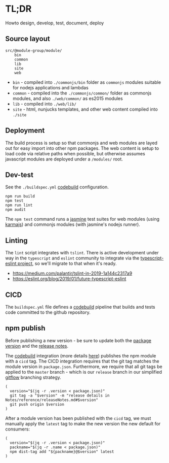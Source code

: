 # TL;DR

Howto design, develop, test, document, deploy

## Source layout

```
src/@module-group/module/
    bin
    common
    lib
    site
    web
```

* `bin` - compiled into `./commonjs/bin` folder as `commonjs` modules suitable for nodejs applications and lambdas
* `common` - compiled into the `./commonjs/common/` folder as commonjs modules, and also `./web/common/` as es2015 modules
* `lib` - compiled into `./web/lib/`
* `site` - html, nunjucks templates, and other web content compiled into `./site`

## Deployment

The build process is setup so that commonjs and web modules are layed out for easy import into other npm packages.  The web content is setup to load code via relative paths when possible, but otherwise assumes javascript modules are deployed under a `/modules/` root.


## Dev-test

See the `./buildspec.yml` [codebuild](https://aws.amazon.com/codebuild/) configuration.

```
npm run build
npm test
npm run lint
npm audit
```

The `npm test` command runs a [jasmine](https://jasmine.github.io/index.html) test suites for web modules (using [karmajs](http://karma-runner.github.io/4.0/index.html)) and commonjs modules (with jasmine's nodejs runner).

## Linting

The `lint` script integrates with `tslint`.  There is active development under way in the `typescript` and `eslint` community to integrate via the [typescript-eslint project](https://github.com/typescript-eslint/typescript-eslint), so we'll migrate to that when it's ready.

* https://medium.com/palantir/tslint-in-2019-1a144c2317a9
* https://eslint.org/blog/2019/01/future-typescript-eslint

## CICD

The `buildspec.yml` file defines a [codebuild](https://aws.amazon.com/codebuild/) pipeline that builds and tests code committed to the github repository.

## npm publish

Before publishing a new version - be sure to update both the [package version](../../package.json) and the [release notes](../reference/releaseNotes.md).

The [codebuild](https://aws.amazon.com/codebuild/) integration (more details [here](https://github.com/frickjack/misc-stuff/blob/master/Notes/explanation/codeBuildCICD.md)) publishes the npm module with a `cicd` tag.  The CICD integration requires that the git tag matches the module version in `package.json`.  Furthermore, we require that all git tags be applied to the `master` branch - which is our `release` branch in our simplified [gitflow](https://datasift.github.io/gitflow/IntroducingGitFlow.html)
branching strategy.
```
(
  version="$(jq -r .version < package.json)"
  git tag -a "$version" -m "release details in Notes/reference/releaseNotes.md#$version"
  git push origin $version
)
```

After a module version has been published with the `cicd` tag, we must manually apply the `latest` tag to make the new version the new default for consumers:
```
(
  version="$(jq -r .version < package.json)"
  packname="$(jq -r .name < package.json)"
  npm dist-tag add "${packname}@$version" latest
)
```

